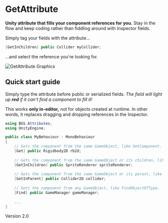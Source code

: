 # GetAttribute
**Unity attribute that fills your component references for you.**
Stay in the flow and keep coding rather than fiddling around with Inspector fields.

Simply tag your fields with the attribute...

```c#
[GetInChildren] public Collider myCollider;
```

...and select the reference you're looking for.

![GetAttribute Graphics](https://user-images.githubusercontent.com/38191432/127414944-9ce09f7d-3aa0-4d1f-adca-2ee5062d92ae.png)

## Quick start guide
Simply type the attribute before public or serialized fields. _The field will light up **red** if it can't find a component to fill it!_

This works **only in-editor,** not for objects created at runtime. In other words, it replaces dragging and dropping references in the Inspector.

```c#
using BGS.Attributes;
using UnityEngine;

public class MyBehaviour : MonoBehaviour
{
    // Gets the component from the same GameObject, like GetComponent.
    [Get] public Rigidbody2D rb2d;
    
    // Gets the component from the same GameObject or its children, like GetComponentInChildren.
    [GetInChildren] public SpriteRenderer spriteRenderer;
    
    // Gets the component from the same GameObject or its parent, like GetComponentInParent.
    [GetInParent] public Collider2D collider;
    
    // Gets the component from any GameObject, like FindObjectOfType.
    [Find] public GameManager gameManager;
    
    ...
}
```

Version 2.0
